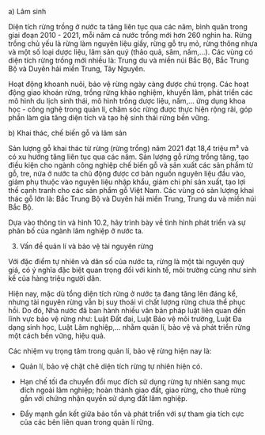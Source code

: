 a) Lâm sinh

Diện tích rừng trồng ở nước ta tăng liên tục qua các năm, bình quân trong giai đoạn 2010 - 2021, mỗi năm cả nước trồng mới hơn 260 nghìn ha. Rừng trồng chủ yếu là rừng làm nguyên liệu giấy, rừng gỗ trụ mỏ, rừng thông nhựa và một số loại dược liệu, lâm sản quý (thảo quả, sâm, nấm,...). Các vùng có diện tích rừng trồng mới nhiều là: Trung du và miền núi Bắc Bộ, Bắc Trung Bộ và Duyên hải miền Trung, Tây Nguyên.

Hoạt động khoanh nuôi, bảo vệ rừng ngày càng được chú trọng. Các hoạt động giao khoán rừng, trồng rừng khảo nghiệm, khuyến lâm, phát triển các mô hình du lịch sinh thái, mô hình trồng dược liệu, nấm,... ứng dụng khoa học - công nghệ trong quản lí, chăm sóc rừng được thực hiện rộng rãi, góp phần làm gia tăng diện tích và tạo hệ sinh thái rừng bền vững.

b) Khai thác, chế biến gỗ và lâm sản

Sản lượng gỗ khai thác từ rừng (rừng trồng) năm 2021 đạt 18,4 triệu m³ và có xu hướng tăng liên tục qua các năm. Sản lượng gỗ rừng trồng tăng, tạo điều kiện cho ngành công nghiệp chế biến gỗ và sản xuất các sản phẩm từ gỗ, tre, nứa ở nước ta chủ động được cơ bản nguồn nguyên liệu đầu vào, giảm phụ thuộc vào nguyên liệu nhập khẩu, giảm chi phí sản xuất, tạo lợi thế cạnh tranh cho các sản phẩm gỗ Việt Nam. Các vùng có sản lượng khai thác gỗ lớn là: Bắc Trung Bộ và Duyên hải miền Trung, Trung du và miền núi Bắc Bộ.

Dựa vào thông tin và hình 10.2, hãy trình bày về tình hình phát triển và sự phân bố của ngành lâm nghiệp ở nước ta.

3. Vấn đề quản lí và bảo vệ tài nguyên rừng

Với đặc điểm tự nhiên và dân số của nước ta, rừng là một tài nguyên quý giá, có ý nghĩa đặc biệt quan trọng đối với kinh tế, môi trường cũng như sinh kế của hàng triệu người dân.

Hiện nay, mặc dù tổng diện tích rừng ở nước ta đang tăng lên đáng kể, nhưng tài nguyên rừng vẫn bị suy thoái vì chất lượng rừng chưa thể phục hồi. Do đó, Nhà nước đã ban hành nhiều văn bản pháp luật liên quan đến lĩnh vực bảo vệ rừng như: Luật Đất đai, Luật Bảo vệ môi trường, Luật Đa dạng sinh học, Luật Lâm nghiệp,... nhằm quản lí, bảo vệ và phát triển rừng một cách bền vững, hiệu quả.

Các nhiệm vụ trọng tâm trong quản lí, bảo vệ rừng hiện nay là:

- Quản lí, bảo vệ chặt chẽ diện tích rừng tự nhiên hiện có.

- Hạn chế tối đa chuyển đổi mục đích sử dụng rừng tự nhiên sang mục đích ngoài lâm nghiệp; hoàn thành giao đất, giao rừng, cho thuê rừng gắn với chứng nhận quyền sử dụng đất lâm nghiệp.

- Đẩy mạnh gắn kết giữa bảo tồn và phát triển với sự tham gia tích cực của các bên liên quan trong quản lí rừng.